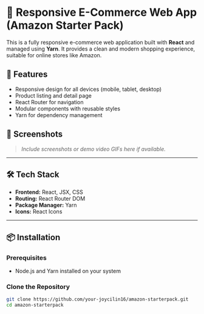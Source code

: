 # 🛒 Responsive E-Commerce Web App (Amazon Starter Pack)

This is a fully responsive e-commerce web application built with **React** and managed using **Yarn**. It provides a clean and modern shopping experience, suitable for online stores like Amazon.

## 🚀 Features

- Responsive design for all devices (mobile, tablet, desktop)
- Product listing and detail page
- React Router for navigation
- Modular components with reusable styles
- Yarn for dependency management

## 📸 Screenshots

> _Include screenshots or demo video GIFs here if available._

---

## 🛠️ Tech Stack

- **Frontend:** React, JSX, CSS
- **Routing:** React Router DOM
- **Package Manager:** Yarn
- **Icons:** React Icons

---

## 📦 Installation

### Prerequisites

- Node.js and Yarn installed on your system

### Clone the Repository

```bash
git clone https://github.com/your-joycilin16/amazon-starterpack.git
cd amazon-starterpack
